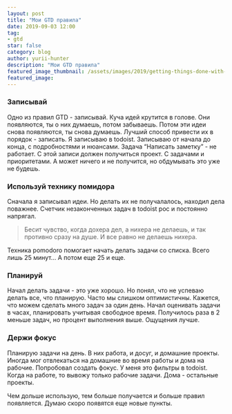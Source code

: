 ```yaml
---
layout: post
title: "Мои GTD правила"
date: 2019-09-03 12:00
tag:
- gtd
star: false
category: blog
author: yurii-hunter
description: "Мои GTD правила"
featured_image_thumbnail: /assets/images/2019/getting-things-done-with-todoist.png
featured_image:
---
```

### Записывай
Одно из правил GTD - записывай. Куча идей крутится в голове. Они появляются, ты о них думаешь, потом забываешь. Потом эти идеи снова появляются, ты снова думаешь. Лучший способ привести их в порядок - записать. Я записываю в todoist. Записываю от начала до конца, с подробностями и нюансами. Задача “Написать заметку” - не работает. С этой записи должен получиться проект. С задачами и приоритетами. А может ничего и не получится, но обдумывать  это уже не будешь.

### Используй технику помидора
Сначала я записывал идеи. Но делать их не получалалось, находил дела поважнее. Счетчик незаконченных задач в todoist рос и постоянно напрягал.

> Бесит чувство, когда дохера дел, а нихера не делаешь, и так противно сразу на душе. И все равно не делаешь нихера.  

Техника pomodoro помогает начать делать задачи со списка. Всего лишь 25 минут… А потом еще 25 и еще.

### Планируй
Начал делать задачи - это уже хорошо. Но понял, что не успеваю делать все, что планирую.  Часто мы слишком оптимистичны. Кажется, что можем сделать много задач за один день. Начал оценивать задачи в часах, планировать учитывая свободное время. Получилось раза в 2 меньше задач, но процент выполнения выше. Ощущения лучше.

### Держи фокус
Планирую задачи на день. В них работа, и досуг, и домашние проекты. Иногда мог отвлекаться на домашние во время работы и дома на рабочие. Попробовал создать фокус. У меня это фильтры в todoist. Когда на работе, то вывожу только рабочие задачи. Дома - остальные проекты.

Чем дольше использую, тем больше получается и больше правил появляется. Думаю скоро появятся еще новые пункты.
